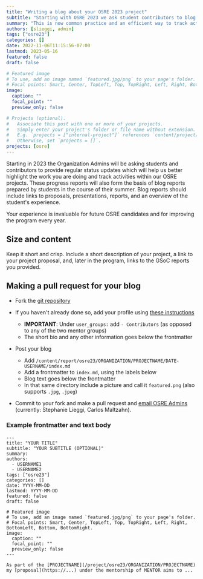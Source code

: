 ```yaml
---
title: "Writing a blog about your OSRE 2023 project"
subtitle: "Starting with OSRE 2023 we ask student contributors to blog!"
summary: "This is now common practice and an efficient way to track activities within OSRE projects. Include links to proposals, presentations, reports, and experience."
authors: [slieggi, admin]
tags: ["osre23"]
categories: []
date: 2022-11-06T11:15:56-07:00
lastmod: 2023-05-16
featured: false
draft: false

# Featured image
# To use, add an image named `featured.jpg/png` to your page's folder.
# Focal points: Smart, Center, TopLeft, Top, TopRight, Left, Right, BottomLeft, Bottom, BottomRight.
image:
  caption: ""
  focal_point: ""
  preview_only: false

# Projects (optional).
#   Associate this post with one or more of your projects.
#   Simply enter your project's folder or file name without extension.
#   E.g. `projects = ["internal-project"]` references `content/project/deep-learning/index.md`.
#   Otherwise, set `projects = []`.
projects: [osre]
---
```


Starting in 2023 the Organization Admins will be asking students and contributors to provide regular status updates which will help us better highlight the work you are doing and track activities within our OSRE projects. These progress reports will also form the basis of blog reports prepared by students in the course of their summer. Blog reports should include links to proposals, presentations, reports, and an overview of the student's experience. 

Your experience is invaluable for future OSRE candidates and for improving the program every year.

## Size and content

Keep it short and crisp. Include a short description of your project, a link to your project proposal, and, later in the program, links to the GSoC reports you provided. 

## Making a pull request for your blog

- Fork the [git repository](https://github.com/carlosmalt/ucsc-ospo)
- If you haven't already done so, add your profile using [these instructions](https://ospo.ucsc.edu/osredocs/formentors/#instructions-for-adding-a-mentor)
  - **IMPORTANT**: Under `user_groups:` add `- Contributors` (as opposed to any of the two mentor groups)
  - The short bio and any other information goes below the frontmatter

- Post your blog
  - Add `/content/report/osre23/ORGANIZATION/PROJECTNAME/DATE-USERNAME/index.md`
  - Add a frontmatter to `index.md`, using the labels below
  - Blog text goes below the frontmatter
  - In that same directory include a picture and call it `featured.png` (also supports `.jpg`, `.jpeg`) 
- Commit to your fork and make a pull request and [email OSRE Admins](mailto:ospo-info-group@ucsc.edu/) (currently: Stephanie Lieggi, Carlos Maltzahn).

### Example frontmatter and text body
```
---
title: "YOUR TITLE"
subtitle: "YOUR SUBTITLE (OPTIONAL)"
summary:
authors: 
  - USERNAME1
  - USERNAME2
tags: ["osre23"]
categories: []
date: YYYY-MM-DD
lastmod: YYYY-MM-DD
featured: false
draft: false

# Featured image
# To use, add an image named `featured.jpg/png` to your page's folder.
# Focal points: Smart, Center, TopLeft, Top, TopRight, Left, Right, BottomLeft, Bottom, BottomRight.
image:
  caption: ""
  focal_point: ""
  preview_only: false
---

As part of the [PROJECTNAME](/project/osre23/ORGANIZATION/PROJECTNAME) my [proposal](https://...) under the mentorship of MENTOR aims to ...
```